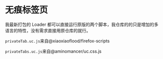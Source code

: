 # 无痕标签页

我最新打包的 Loader 都可以直接运行原版的两个脚本，我仓库的的只是增加的多语言的特性，没有需求直接用原仓库的就行。

`privateTab.uc.js`来自@xiaoxiaoflood/firefox-scripts

`privateTabs.uc.js`来自@aminomancer/uc.css.js

